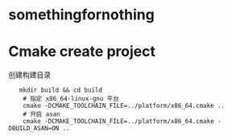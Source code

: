 # somethingfornothing


# Cmake create project

创建构建目录

```shell
   mkdir build && cd build
    # 指定 x86_64-linux-gnu 平台
    cmake -DCMAKE_TOOLCHAIN_FILE=../platform/x86_64.cmake ..
    # 开启 asan
    cmake -DCMAKE_TOOLCHAIN_FILE=../platform/x86_64.cmake -DBUILD_ASAN=ON ..
```

